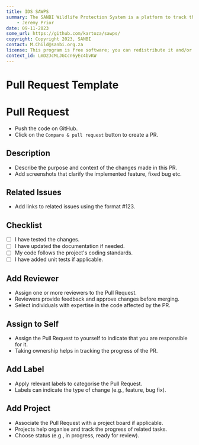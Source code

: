 ```yaml
---
title: IDS SAWPS
summary: The SANBI Wildlife Protection System is a platform to track the population levels of endangered wildlife.
    - Jeremy Prior
date: 09-11-2023
some_url: https://github.com/kartoza/sawps/
copyright: Copyright 2023, SANBI
contact: M.Child@sanbi.org.za
license: This program is free software; you can redistribute it and/or modify it under the terms of the GNU Affero General Public License as published by the Free Software Foundation; either version 3 of the License, or (at your option) any later version.
context_id: LmD2JcMLJGCcn6yEc4bvKW
---
```


# Pull Request Template
# Pull Request
- Push the code on GitHub.
- Click on the `Compare & pull request` button to create a PR.
## Description

- Describe the purpose and context of the changes made in this PR.
- Add screenshots that clarify the implemented feature, fixed bug etc.

## Related Issues

- Add links to related issues using the format #123.

## Checklist

- [ ] I have tested the changes.
- [ ] I have updated the documentation if needed.
- [ ] My code follows the project's coding standards.
- [ ] I have added unit tests if applicable.

## Add Reviewer
- Assign one or more reviewers to the Pull Request.
- Reviewers provide feedback and approve changes before merging.
- Select individuals with expertise in the code affected by the PR.

## Assign to Self
- Assign the Pull Request to yourself to indicate that you are responsible for it.
- Taking ownership helps in tracking the progress of the PR.

## Add Label
- Apply relevant labels to categorise the Pull Request.
- Labels can indicate the type of change (e.g., feature, bug fix).

## Add Project
- Associate the Pull Request with a project board if applicable.
- Projects help organise and track the progress of related tasks.
- Choose status (e.g., in progress, ready for review).

